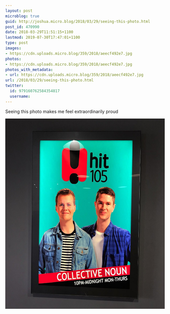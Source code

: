 ```yaml
---
layout: post
microblog: true
guid: http://joshua.micro.blog/2018/03/29/seeing-this-photo.html
post_id: 470990
date: 2018-03-29T11:51:15+1100
lastmod: 2019-07-30T17:47:01+1100
type: post
images:
- https://cdn.uploads.micro.blog/359/2018/aeecf492e7.jpg
photos:
- https://cdn.uploads.micro.blog/359/2018/aeecf492e7.jpg
photos_with_metadata:
- url: https://cdn.uploads.micro.blog/359/2018/aeecf492e7.jpg
url: /2018/03/29/seeing-this-photo.html
twitter:
  id: 979160762584354817
  username: 
---
```

Seeing this photo makes me feel extraordinarily proud

<img src="uploads/2018/aeecf492e7.jpg" width="600" height="600" />
